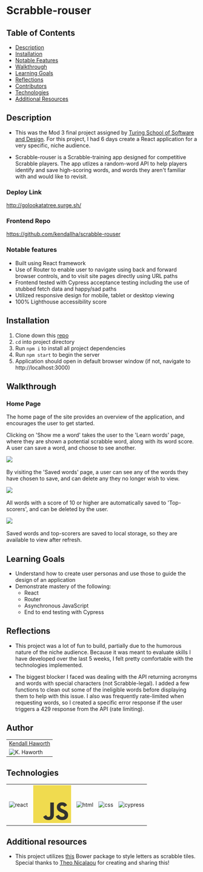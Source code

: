 # Scrabble-rouser

## Table of Contents
* [Description](#description)
* [Installation](#installation)
* [Notable Features](#notable-features)
* [Walkthrough](#walkthrough)
* [Learning Goals](#learning-goals)
* [Reflections](#reflections)
* [Contributors](#contributors)
* [Technologies](#technologies)
* [Additional Resources](#additional-resources)

## Description

 - This was the Mod 3 final project assigned by [Turing School of Software and Design](www.turing.edu). For this project, I had 6 days create a React application for a very specific, niche audience. 

 - Scrabble-rouser is a Scrabble-training app designed for competitive Scrabble players. The app utlizes a random-word API to help players identify and save high-scoring words, and words they aren't familiar with and would like to revisit.


### Deploy Link

http://golookatatree.surge.sh/

### Frontend Repo

https://github.com/kendallha/scrabble-rouser


### Notable features

 - Built using React framework
 - Use of Router to enable user to navigate using back and forward browser controls, and to visit site pages directly using URL paths
 - Frontend tested with Cypress acceptance testing including the use of stubbed fetch data and happy/sad paths
 - Utilized responsive design for mobile, tablet or desktop viewing
 - 100% Lighthouse accessibility score


## Installation
1. Clone down this [repo](https://github.com/kendallha/scrabble-rouser)
2. `cd` into project directory
3. Run `npm i` to install all project dependencies
4. Run `npm start` to begin the server
5. Application should open in default browser window (if not, navigate to http://localhost:3000)


## Walkthrough

### Home Page
The home page of the site provides an overview of the application, and encourages the user to get started.

Clicking on 'Show me a word' takes the user to the 'Learn words' page, where they are shown a potential scrabble word, along with its word score. A user can save a word, and choose to see another.

<img src="https://media.giphy.com/media/k945xn7yt5GuXWKEiP/giphy.gif" width="400">

By visiting the 'Saved words' page, a user can see any of the words they have chosen to save, and can delete any they no longer wish to view.

<img src="https://media.giphy.com/media/0WUAcv9NrzB0YEwE0q/giphy.gif" width="400">


All words with a score of 10 or higher are automatically saved to 'Top-scorers', and can be deleted by the user.

<img src="https://media.giphy.com/media/kUqj1vCaLE3dbguOBn/giphy.gif" width="400">

Saved words and top-scorers are saved to local storage, so they are available to view after refresh.

## Learning Goals

- Understand how to create user personas and use those to guide the design of an application
- Demonstrate mastery of the following:
  - React
  - Router
  - Asynchronous JavaScript
  - End to end testing with Cypress

## Reflections

- This project was a lot of fun to build, partially due to the humorous nature of the niche audience. Because it was meant to evaluate skills I have developed over the last 5 weeks, I felt pretty comfortable with the technologies implemented. 

- The biggest blocker I faced was dealing with the API returning acronyms and words with special characters (not Scrabble-legal). I added a few functions to clean out some of the ineligible words before displaying them to help with this issue. I also was frequently rate-limited when requesting words,  so I created a specific error response if the user triggers a 429 response from the API (rate limiting). 

## Author
<table>
    <tr>
      <td><a href="https://github.com/kendallha">Kendall Haworth</td>
    </tr>
    <tr>
      <td><img src="https://avatars.githubusercontent.com/u/25498241?v=4" alt="K. Haworth" width="125" height="auto" /></td>
    </tr>
</table>

## Technologies
<table>
  <tr>
    <td><img src="https://mildaintrainings.com/wp-content/uploads/2017/11/react-logo.png" alt="react" width="100" height="auto" /></td>
    <td><img src="https://raw.githubusercontent.com/voodootikigod/logo.js/master/js.png" alt="javascript" width="100" height="auto" /></td>
    <td><img src="https://cdn.pixabay.com/photo/2017/08/05/11/16/logo-2582748_1280.png" alt="html" width="100" height="auto" /></td>
    <td><img src="https://www.pinclipart.com/picdir/middle/175-1759459_eng-a-med-kamel-frameworks-css-css-logo.png" alt="css" width="100" height="auto" /></td>
    <td><img src="https://media-exp1.licdn.com/dms/image/C4E0BAQGhE8jNwjlc3w/company-logo_200_200/0/1554836371931?e=2159024400&v=beta&t=tQbdczcJ9C9g1pggtEXpC5CQgaFxCZn_d3CAOyeWWDU" alt="cypress" width="100" height="auto" /></td>
  </tr> 
</table>

## Additional resources
  - This project utilizes [this](http://theonicolaou.github.io/scrabble-tiles/) Bower package to style letters as scrabble tiles. Special thanks to [Theo Nicalaou](https://github.com/theonicolaou) for creating and sharing this!



